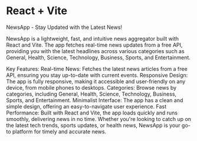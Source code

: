 # React + Vite

NewsApp - Stay Updated with the Latest News!

NewsApp is a lightweight, fast, and intuitive news aggregator built with React and Vite. The app fetches real-time news updates from a free API, providing you with the latest headlines across various categories such as General, Health, Science, Technology, Business, Sports, and Entertainment.

Key Features:
Real-time News: Fetches the latest news articles from a free API, ensuring you stay up-to-date with current events.
Responsive Design: The app is fully responsive, making it accessible and user-friendly on any device, from mobile phones to desktops.
Categories: Browse news by categories, including General, Health, Science, Technology, Business, Sports, and Entertainment.
Minimalist Interface: The app has a clean and simple design, offering an easy-to-navigate user experience.
Fast Performance: Built with React and Vite, the app loads quickly and runs smoothly, delivering news in no time.
Whether you're looking to catch up on the latest tech trends, sports updates, or health news, NewsApp is your go-to platform for timely and accurate news.